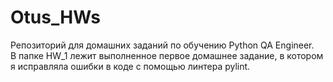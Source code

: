 # Otus_HWs
Репозиторий для домашних заданий по обучению Python QA Engineer.  
В папке HW_1 лежит выполненное первое домашнее задание, в котором я исправляла ошибки в коде с помощью линтера pylint.
